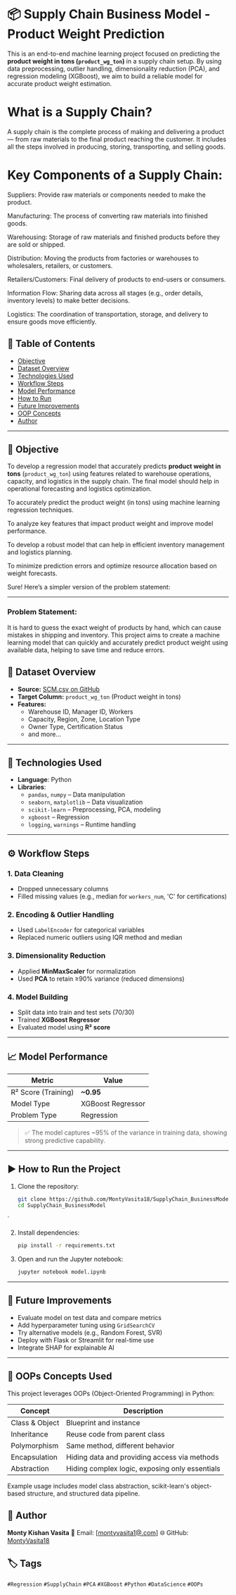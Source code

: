 

# 📦 Supply Chain Business Model - Product Weight Prediction

This is an end-to-end machine learning project focused on predicting the **product weight in tons (`product_wg_ton`)** in a supply chain setup. By using data preprocessing, outlier handling, dimensionality reduction (PCA), and regression modeling (XGBoost), we aim to build a reliable model for accurate product weight estimation.

# What is a Supply Chain?
A supply chain is the complete process of making and delivering a product — from raw materials to the final product reaching the customer. It includes all the steps involved in producing, storing, transporting, and selling goods.

# Key Components of a Supply Chain:
Suppliers:
Provide raw materials or components needed to make the product.

Manufacturing:
The process of converting raw materials into finished goods.

Warehousing:
Storage of raw materials and finished products before they are sold or shipped.

Distribution:
Moving the products from factories or warehouses to wholesalers, retailers, or customers.

Retailers/Customers:
Final delivery of products to end-users or consumers.

Information Flow:
Sharing data across all stages (e.g., order details, inventory levels) to make better decisions.

Logistics:
The coordination of transportation, storage, and delivery to ensure goods move efficiently.

## 🧾 Table of Contents

- [Objective](#objective)
- [Dataset Overview](#dataset)
- [Technologies Used](#technologies)
- [Workflow Steps](#workflow)
- [Model Performance](#performance)
- [How to Run](#run)
- [Future Improvements](#future)
- [OOP Concepts](#oops)
- [Author](#author)

---

## 🎯 Objective <a name="objective"></a>

To develop a regression model that accurately predicts **product weight in tons** (`product_wg_ton`) using features related to warehouse operations, capacity, and logistics in the supply chain. The final model should help in operational forecasting and logistics optimization.

To accurately predict the product weight (in tons) using machine learning regression techniques.

To analyze key features that impact product weight and improve model performance.

To develop a robust model that can help in efficient inventory management and logistics planning.

To minimize prediction errors and optimize resource allocation based on weight forecasts.

Sure! Here’s a simpler version of the problem statement:

---

### Problem Statement:

It is hard to guess the exact weight of products by hand, which can cause mistakes in shipping and inventory. This project aims to create a machine learning model that can quickly and accurately predict product weight using available data, helping to save time and reduce errors.

## 📂 Dataset Overview <a name="dataset"></a>

- **Source:** [SCM.csv on GitHub](https://raw.githubusercontent.com/MontyVasita18/SupplyChain_BusinessModel/refs/heads/main/SCM.csv)
- **Target Column:** `product_wg_ton` (Product weight in tons)
- **Features:**
  - Warehouse ID, Manager ID, Workers
  - Capacity, Region, Zone, Location Type
  - Owner Type, Certification Status
  - and more...

---

## 🧰 Technologies Used <a name="technologies"></a>

- **Language**: Python
- **Libraries**:
  - `pandas`, `numpy` – Data manipulation
  - `seaborn`, `matplotlib` – Data visualization
  - `scikit-learn` – Preprocessing, PCA, modeling
  - `xgboost` – Regression
  - `logging`, `warnings` – Runtime handling

---

## ⚙️ Workflow Steps <a name="workflow"></a>

### 1. Data Cleaning
- Dropped unnecessary columns
- Filled missing values (e.g., median for `workers_num`, 'C' for certifications)

### 2. Encoding & Outlier Handling
- Used `LabelEncoder` for categorical variables
- Replaced numeric outliers using IQR method and median

### 3. Dimensionality Reduction
- Applied **MinMaxScaler** for normalization
- Used **PCA** to retain ≥90% variance (reduced dimensions)

### 4. Model Building
- Split data into train and test sets (70/30)
- Trained **XGBoost Regressor**
- Evaluated model using **R² score**

---

## 📈 Model Performance <a name="performance"></a>

| Metric   | Value   |
|----------|---------|
| R² Score (Training) | **~0.95** |
| Model Type | XGBoost Regressor |
| Problem Type | Regression |

> ✅ The model captures ~95% of the variance in training data, showing strong predictive capability.

---

## ▶️ How to Run the Project <a name="run"></a>

1. Clone the repository:
   ```bash
   git clone https://github.com/MontyVasita18/SupplyChain_BusinessModel.git
   cd SupplyChain_BusinessModel
`

2. Install dependencies:

   ```bash
   pip install -r requirements.txt
   ```

3. Open and run the Jupyter notebook:

   ```bash
   jupyter notebook model.ipynb
   ```

---

## 🚀 Future Improvements <a name="future"></a>

* Evaluate model on test data and compare metrics
* Add hyperparameter tuning using `GridSearchCV`
* Try alternative models (e.g., Random Forest, SVR)
* Deploy with Flask or Streamlit for real-time use
* Integrate SHAP for explainable AI

---

## 🧠 OOPs Concepts Used <a name="oops"></a>

This project leverages OOPs (Object-Oriented Programming) in Python:

| Concept        | Description                                    |
| -------------- | ---------------------------------------------- |
| Class & Object | Blueprint and instance                         |
| Inheritance    | Reuse code from parent class                   |
| Polymorphism   | Same method, different behavior                |
| Encapsulation  | Hiding data and providing access via methods   |
| Abstraction    | Hiding complex logic, exposing only essentials |

Example usage includes model class abstraction, scikit-learn's object-based structure, and structured data pipeline.


## 👤 Author <a name="author"></a>

**Monty Kishan Vasita**
📧 Email: \[[montyvasita1@.com](mailto:your_email@example.com)]
🌐 GitHub: [MontyVasita18](https://github.com/MontyVasita18)


## 🏷️ Tags

`#Regression` `#SupplyChain` `#PCA` `#XGBoost` `#Python` `#DataScience` `#OOPs`






